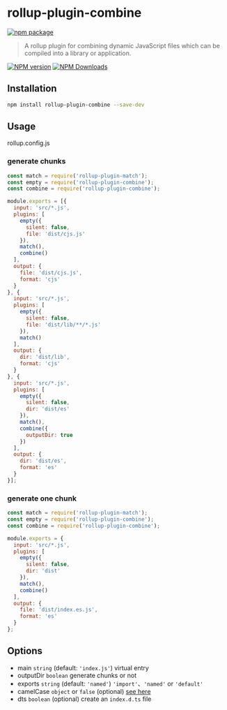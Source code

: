 # rollup-plugin-combine

[![npm package](https://nodei.co/npm/rollup-plugin-combine.png?downloads=true&downloadRank=true&stars=true)](https://www.npmjs.com/package/rollup-plugin-combine)

> A rollup plugin for combining dynamic JavaScript files which can be compiled into a library or application.

[![NPM version](https://img.shields.io/npm/v/rollup-plugin-combine.svg?style=flat)](https://npmjs.org/package/rollup-plugin-combine)
[![NPM Downloads](https://img.shields.io/npm/dm/rollup-plugin-combine.svg?style=flat)](https://npmjs.org/package/rollup-plugin-combine)


## Installation

```bash
npm install rollup-plugin-combine --save-dev
```

## Usage

rollup.config.js

### generate chunks

```js
const match = require('rollup-plugin-match');
const empty = require('rollup-plugin-combine');
const combine = require('rollup-plugin-combine');

module.exports = [{
  input: 'src/*.js',
  plugins: [
    empty({
      silent: false,
      file: 'dist/cjs.js'
    }),
    match(),
    combine()
  ],
  output: {
    file: 'dist/cjs.js',
    format: 'cjs'
  }
}, {
  input: 'src/*.js',
  plugins: [
    empty({
      silent: false,
      file: 'dist/lib/**/*.js'
    }),
    match()
  ],
  output: {
    dir: 'dist/lib',
    format: 'cjs'
  }
}, {
  input: 'src/*.js',
  plugins: [
    empty({
      silent: false,
      dir: 'dist/es'
    }),
    match(),
    combine({
      outputDir: true
    })
  ],
  output: {
    dir: 'dist/es',
    format: 'es'
  }
}];

```

### generate one chunk

```js
const match = require('rollup-plugin-match');
const empty = require('rollup-plugin-combine');
const combine = require('rollup-plugin-combine');

module.exports = {
  input: 'src/*.js',
  plugins: [
    empty({
      silent: false,
      dir: 'dist'
    }),
    match(),
    combine()
  ],
  output: {
    file: 'dist/index.es.js',
    format: 'es'
  }
};

```

## Options
- main `string` (default: `'index.js'`) virtual entry
- outputDir `boolean` generate chunks or not
- exports `string` (default: `'named'`) `'import'`、`'named'` or `'default'`
- camelCase `object` or `false` (optional) [see here](https://www.npmjs.com/package/camelcase)
- dts `boolean` (optional) create an `index.d.ts` file

